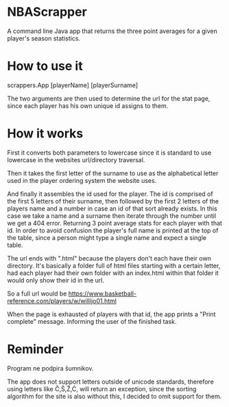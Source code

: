 # NBAScrapper
A command line Java app that returns the three point averages for a given player's season statistics.

# How to use it

   scrappers.App [playerName] [playerSurname]
 
 The two arguments are then used to determine the url for the stat page, since each player has his own unique id assigns to them.
 
 
# How it works

  First it converts both parameters to lowercase since it is standard to use lowercase in the websites url/directory traversal.

  Then it takes the first letter of the surname to use as the alphabetical letter used in the player ordering system the website uses.
  
  And finally it assembles the id used for the player. The id is comprised of the first 5 letters of their surname, then followed by the first 2 letters of the players name and a   number in case an id of that sort already exists.
  In this case we take a name and a surname then iterate through the number until we get a 404 error. Returning 3 point average stats for each player with that id.
  In order to avoid confusion the player's full name is printed at the top of the table, since a person might type a single name and expect a single table.
  
  The url ends with ".html" because the players don't each have their own directory. It's basically a folder full of html files starting with a certain letter, had each player had   their own folder with an index.html within that folder it would only show their id in the url.
  
  So a full url would be https://www.basketball-reference.com/players/w/willijo01.html
  
  When the page is exhausted of players with that id, the app prints a "Print complete" message. Informing the user of the finished task.
  
 # Reminder
 Program ne podpira šumnikov.
 
 The app does not support letters outside of unicode standards, therefore using letters like Č,Š,Ž,Ć, will return an exception, since the sorting algorithm for the site is also without this, I decided to omit support for them.
  
  
  
 
 
